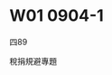 # W01 0904-1


四89

稅捐規避專題

<!-- 
兩種寫作類型：法規範（反避稅一般條款、特別條款）、實務判決解讀（躉繳保費的各種（8種）類型：短期、密集、高齡、帶病、舉債、保險費高於保險金）


---


一般反避稅條款

納稅者權利保護法第7條第3項


反避稅特別條款

所得稅法14-3條

遺產及贈與稅法15條，第5條


個別規範使用的優先性？


滯納金、利息繳付的問題


---

保險相關稅捐規避行為

躉繳保費的各種（8種）類型：

何謂短期、密集、高齡、帶病、舉債、保險費高於保險金。。。


---

國際稅法：稅基侵蝕與利潤移轉


2013-2015，15份報告：稅基侵蝕與利潤移轉行為


OECD



---

數位化時代來臨，傳統的「常設機構」標準已經不再有效

2022年

雙支柱方案，

支柱一：企業的超額利潤，分配到消費者、使用者所在的國家，公平分配。
    門檻：

支柱二：全球最低稅負制
    企業全球整體稅率較低，企業所屬稅籍母國，有權對企業全球利潤課稅

--- -->



<!-- 我們這一堂課是稅捐規避專題問題的討論。
我們針對稅捐規避這一個特定的稅捐法上的行為，或者在民法上可能被評價為規避行為的情形，來討論其稅負上的問題。這門課程作為研究所課程，主要由同學挑選稅捐規避議題進行報告。換言之，雖然前面會有老師授課，但主要仍以同學報告為主。

同學可以選擇兩個方向進行討論：  
第一，規範面問題。在我國法制中，有許多與稅捐規避有關的規範。例如《納稅者權利保護法》第7條第3項，是典型的稅捐規避行為定義條款。再如《所得稅法》第14-3條、《遺產及贈與稅法》第15條與第5條等。  
其中，《所得稅法》第14-3條大致上針對個人透過股權安排規避個人所得稅的情形，是一種特別條款規定。這些個別稅法上的反規避條款，與《納保法》第7條之間存在特別法與一般法的適用關係。例如司法實務認為，若第14-3條適用，則不再適用《納保法》第7條。因此不會有依納保法第7條衍生的滯納金與利息加徵問題。這是規範層面的重點。

第二，實務面問題。透過司法判決分析稅捐規避的具體個案。例如躉繳保險費，司法實務與財政部見解認為此為稅捐規避行為，整理出八種類型特徵：躉繳、高額、短期、密集、高齡、帶病、舉債、保險金與保費間不合理關係。這些特徵雖未明確定義「高齡」、「短期」等標準，但實務會依個案判斷。其核心問題在於，當保費大於保險金時，保險契約不再具備風險承擔本質，而淪為規避遺產稅的工具。例如利用《遺產及贈與稅法》第16條第9款或《保險法》第112條規定，將保險金排除於遺產之外，達到減少稅負目的。這在某時期成為常見規避案例。

因此，寫作方向可為：  
一、規範比較，透過構成要件、法律效果與判決分析，說明不同反規避條款間的關聯。  
二、判決解析，針對特定類型（如躉繳保險）逐一檢視其是否構成稅捐規避，並提出見解。
 -->


<!-- 我們這一堂課是稅捐規避專題問題的討論
 我們針對稅捐規避這一個特定的稅捐法上的行為 或者當然其實也有一些非一定特別是針對稅捐規避 但它在民法上面,它可能在稅法以外的其他領域裡面 可能會被評價為是一個規避的行為的這種討論 關於它的稅負上的問題的討論 那這個稅捐規避專題的討論當然 作為一個研究所的課程 主要是由各位同學來挑選稅捐規避的議題來做報告的進行 換言之就是說,雖然會有前面老師的上課 但原則上主要還是以同學的報告為主 因此各位同學可以選擇兩個方向去做一個稅捐規避問題的討論 一個是規範面的問題 也就是說在我國法制裡面 有許多跟稅捐規避行為有關的規範 比如說我們最常熟知的 所謂的納稅者權利保護法第7條 第3項的規定 它是一個最典型的稅捐規避行為的定義規定 然後關於這個定義條的規定 納保法第7條跟其他的稅捐規避行為的規範 比如說我們隨便舉個例子 所得稅法十四之三條 遺產及贈與稅法第15條的規定 遺產及贈與稅法第5條的規定 那所得稅法十四之三 我們把它大致上稱為是一個 個人透過跟國內外之營利事業或非營利事業或個人之間 透過他們的股權的安排的方式 來規避個人所得稅的一個特別條款規定 那這樣的一個特別條款規定 在我們法規範裡面究竟跟納保法之間的規範適用 因為你在講構成要件 如果它是一個規範層面裡面的問題 通常它就會有所謂的特別法 跟一般法之間的規範上的適用關係 那構成要件上它如何的有特別跟一般的規範適用 那這個是我剛舉例的就是說 特別是在我們個別稅法裡面 有一些稅制規避的條文規定 那當然我剛舉的所得稅法十四之三 跟這個遺產贈與稅法第15條 或是跟第12條的 對不起那個第5條的視為贈與規定 跟遺產贈與稅法第15條

第15條的視為贈予規定 跟遺產贈予稅法第15條視為遺產的規定 它某程度上其實就是一個 防堵行為人或納稅義務人 他在做相關的契約上的安排 這個因此所產生出來的減少稅負 而這個減少稅負的行為 基本上是不被認為是被允許的 那這個是從規範層面的部分 那我在還沒有排定同學報告之前的時候 我會有一個時間跟各位大概的去概覽一下 我們國內的稅捐規範的相關行為 彼此之間規範上的關係 我會大概大致上討論 但只有僅此而已 因為更細的討論 可能各位要透過個別的判決 去了解這幾個規範 彼此之間的關聯性 比如說在個別的判決裡面 他有提到說 假設14-3條是作為特別規定條款 因此在法律適用上面來講 他只適用所得稅法第14-3條的規定 就不再適用納保法第7條的規定 這個地方要特別注意到的是 他有那個個別規範適用的優先性以後 因此我們會討論一個問題是 這樣他會不會再有納保法第7條 所規定的滯納金跟利息繳付的問題 所得稅法14-3 遺產及爭取稅法第15條 以及遺產及爭取稅法第5條的 四維遺產跟四維證明規定 他們全部都只有 只有把他們民法上的契約行為 把它轉成稅賞應課稅的所得 或稅賞應課稅的遺產 稅賞應課稅的證明 但他沒有滯納金的問題 簡單來講就是他不會立刻直接 在該當規避構成要解的時候 就直接被稅認監管加徵一個15%的滯納金 這個是他最重要的區別之一 這也會我們在我們的課程講解初步上面 去跟各位去談 那也因此在規範彼此適用

在規範彼此適用之間的關係上面 透過規範的架構的比較 就構成要件的比較 法律效果的比較 然後以司法實務上的判決 作為你的血肉 就是去說明這幾個之間的差別 因為你不能光單純自己去主張 你可能有相關的一些判決 來作為你的一個見解的基礎 這是一個寫作問題的方向 另外一個寫作的方向是 我們就直接進入司法判決 因此以司法判決裡面 所分析的稅捐規避行為的個案 比如說我舉一個例子 躉繳保險費是我們過往在 司法實務上被認為是一種 稅捐規避行為的態樣 躉繳保險費的行為 甚至司法實務上面 根據財政部 根據司法實務的最高刑判決 跟高刑的判決 它總共有整理出八種特徵 躉繳保險費的行為 你只要有這八種特徵的多數特徵 它就認定為是稅捐規避 我們講躉繳保費 這個是一個類型特徵 躉繳的概率就是一次繳納保險費 高額投保、短期投保、密集投保 然後剛剛講躉繳 重病投保、帶病投保 然後高齡投保 這樣七個 對不起六個 我剛剛講幾個 躉繳、短期、密集 這個 高齡投保、帶病投保 還有一個是 躉繳保費 總共八個類型特徵 舉債投保 六 然後接下來 有一個非常重要的特徵叫做 保險金跟保險費之間的關係 保險金跟保險費之間的關係 還有一個 八種類型特徵 那八種類型特徵裡面 它也沒有告訴你什麼叫高齡 什麼叫短期投保 什麼叫密集投保 躉繳投保大概我們可以理解 這個就是腫腳的意思 但什麼是短期 何謂短期 何謂密集 何謂舉債 舉債也是一個 你可以去考慮的一個問題 然後保險金跟保險費之間的關係 OK 保險金跟保險費 究竟存在什麼樣一個關係 而被認為是一個稅捐規避行為 那麼你可以透過 司法實務乃至於基真實務上 它所整理出來這八種類型 去探討每一個類型 彼此之間的這一個特徵 它到底是究竟該當於稅捐規避行為的 哪項構成要件 也因此 我們的這個課程 以同學們的報告為主 然後用規範面 用實務發生的實例 也就是曾經 做成的司法的判決 那當然


那當然你以這個的解析作為去討論說 這幾種類型特徵裡面 你認為哪一些東西可能其實不是典型特徵 比如說我舉個例子來講 像剛剛講的躉繳寶貝 躉繳寶貝其實躉繳本身不是重要類型特徵 只是這一類的投保保險型 剛好他們全部都是躉繳 躉繳其實主要的會被認為是規避行為 是因為透過躉繳的方式 你比較很清楚的呈現出 保險金跟保險費之間的關聯性 簡單來講就是當你投保的時候 你投入的保險費跟你拿回的保險金比一比 你的保險費比保險金還高 你保險費拿一千萬出去 結果保險事故該當的時候 保險要件該當被保險死亡的時候 結果繼承人只拿回來 指定受益人繼承人只拿回來九百萬 你投進去一千萬只拿回來九百萬 這什麼這哪門子的保險 這一種關聯性 保險金跟保險費 透過躉繳能夠讓投保之兩方 一個是藥保的一個是保險公司 他們彼此能夠很清楚的知道 這個其實不是真正的一個保險 保險本來是一個風險承擔的概念 就是說我可能繳一百塊 等到保險事故發生的時候 原則上我可以領回比一百塊更多 多到多少 這個可能要看你的風險的計算 可能你投入一百塊你可以領到一千塊 由於我保險事故發生的時候被保險死亡 因為我爸爸死了 我可能會有一段時間裡面 因為我爸爸是家裡面的經濟支柱 所以我透過投保保險的方式 來照顧我這一些被保險人死亡之後 被繼承人死亡之後的遺屬 他們在一段時間裡面的生活 保險本來的功能是這樣 結果你 投入一千塊你只能拿回來九百塊 沒有道理 這個就不是一個非常典型的保險契約 這也是為什麼保險之所以 當你透過輪繳保費 你的保險費竟然低於保險金的時候 那一定被認為規避 因為沒有道理 你留著一千塊還是一千塊 甚至還會有利息增加 你怎麼會越投保越拿回更少 這裡面只有一個理由的解釋 那就是因為你看到遺產贈與稅法十一 十六條第9款規定 或者是你看到保險法一百一十二條的規定 說你只要保險契約指定受益人 那個不列入遺產 你看到那個條文規定的時候 想說心想「見獵心喜」就趕快去投保保險 趁你爸爸還重病這種情況底下 你趕快就是去用爸爸的名義趕快買保險 然後一次就繳個一千萬 雖然一千萬到時候過世的時候 爸爸死掉的時候 可能他只能領回舊保險 沒關係啊 因為一千萬留下來 他是要記錄遺產範圍 你是要刻意產稅的 可是如果變九百萬的話 我就不用刻意產稅 所以我就趕快就去 用爸爸的名義去投保保險 然後受益人就寫我自己 就這樣的方式 這個在我們實務上面 在某一個時期非常非常多的案例類型 因此你寫作可以有兩種方式。 -->


<!-- 因此你寫作可以有兩種方式
同學們可以各自依照你自己的興趣來做問題的寫作 這也是我們這個稅捐規避問題專題的一個研究方向 當然我必須要去講 在國際租稅法領域裡面也有非常多的所謂的稅捐規避 或者他們用比較中性的字眼 叫做稅基侵蝕與利潤移走 稅基侵蝕與利潤移走 也就是透過關係企業之間在各國之間的分佈 利用各國之間的稅制上的歧異 來降低整體就是集團企業在國際之間的整體稅負 讓他降到最低 這樣子的一個行為 特別是利用彼此之間是關係企業的方式 也就是說甲跟乙、A跟B是關係企業 A在自己的本國 他本身被課比較高的所得稅 他在B國他的稅負是比較低的 因此對A、B的 A、B他們是一個關係企業 他們的股東是同一批人 對他們來講如果這一筆所得在A的母國 會被課比較高的所得稅 那我會嘗試著把利潤 透過契約定價的方式 把利潤讓我在B國的企業去獲得利潤 而不要在A國裡面去實現利潤 簡單來講就是把利潤移動到B去 讓B國能夠取得比較高的利潤 因為他的稅負會比較低 甚至他是不課所得稅的租稅天堂 換言之我們透過關係企業之間的組織安排 再加上契約上的條件的約定 例如移轉定價行為 例如透過借錢 就是借錢的方式替代資本的投入 也就是我透過把資金用借貸的方式 用借貸的方式因為企業跟你借錢 他是要先付利息給你 利息給你他可以降低企業本身的盈餘 因為如果是稅後 就是說如果是他賺錢再發放福利盈餘給你 那因為對企業來講他不能降低 他不能降低他的盈餘 簡單來講因為發放盈餘不是一個費用 他是一個結算你的收入減成本費用以後的淨值 那因為你有盈餘你再把盈餘發放給他的股東 那從股東的角度來看 他可以透過組織的安排 契約形式的安排來讓整體稅負降到最低 這種情況我們國際租稅法裡面 在2013年到2015年之間出一份報告 那個報告就是被稱之為稅基侵蝕與利潤移轉的行為 總共出了15份的報告的內容 每一份報告內容都在針對在21世紀 20世紀後半葉以後的全球化 乃至於在20世紀最後10年時間 開始數位化時代的來臨的狂潮 產生了國際之間的企業透過全球化 透過數位化來降低自己的集團稅負 這樣子的一個行為的一個應對手段 OECD因此在G20的要求底下 我們在2013年到2015年出了BEPS 因為剛剛講的稅基侵蝕與利潤移轉 它就被合稱為叫BEPS 1.0方案 這個是我們在2013到2015年 OECD作為國際之間除了聯合國以外 最重要的經濟合作發展組織 當然也有些人稱它是一個富人俱樂部 因為OECD大多數是一個已開發國家所組成 但這裡面其實也包含了許多 傳統上被認為是不是已開發國家 但是它經濟實力某種程度上 也被認可是強大的 比如說墨西哥 比如說南非 比如說南韓也是 OECD不是傳統上只有G7的這幾個 歐洲跟美國或日本在內的這幾個國家而已 其實它也包含了一些 在經濟實力上面基本上它是被肯認的 就是說像比如說南韓 或者是比如說像墨西哥 南非 他們在經濟體量上面來講 也被認為是他們是有一定程度 所以透過G20的要求 OECD國家然後去做了一個 BEPS BEPS行動方案 1.0的2013年到2015年 總共15個行動方針的報告 到了2019年的時候 儘管美中貿易之間開始產生摩擦 但基本上國際租稅法的方向並沒有改變 原則上數位化跟全球化的時代的來臨 也造成了很多企業 基本上它不需要在各國境內設置常設機構 它一樣可以把它的商品 賣到你們自己的國家來 而這一種在各國裡面 基本上它不用設立常設機構 它只需要設立發貨倉庫或物流中心就好 這一種傳統上被認為不算是常設機構的 輔助型的機構 那這個不構成常設機構 因此不會在消費者所在地的國家 產生了應被課稅的所得 所以會讓這一些企業因此享有超額的利潤 超額的利潤 比如說LV包包 一個LV包包要價一百萬台幣 假設這樣 以前你可能是要坐飛機跑到巴黎 或者近一點你可能跑到日本去 或到香港去 你去LV的專門店才能買到 而且還限量版 因為它的高額價值就創造在 你不是隨時隨地就可以買得到 你一定要透過一定程度上的條件審核 你要買其他其他的東西 買到夠了以後你才可以登記 然後去拿到它的限量包 一個就要價一百萬 這種方式所創造出來的需求 讓LV包包高單價 當然它有它的獨特性 雖然我實在看不太出來 不過沒關係 對某些人來講它就是獨特性 那這種獨特性 以前可能要跑到巴黎你才能去買 但現在很簡單 你根本不用 你只要網路下單就可以 你只要網路上面 你就可以買得到 所以LV包包從此 它也不需要在日本東京設什麼分店 因為日本人想買 很簡單 直接上法國的網站 就可以訂得到 這是數位化時代來臨 帶給這一些跨國經營企業的 我們講叫超額利潤 基本上它根本不用在你日本 香港或者是在新加坡設什麼店 你想要買什麼東西 一切直接從法國原廠出來 所以理論上來講 對這些企業 它不用在各國設立分店 它可以做生意到各國世界去 另外第二種的數位化企業就是 它甚至看不出來 有這樣子的一個做生意的行為 可是只要你在它的平台上去使用 去搜尋資料 它就可以透過你搜尋資料 收集來透過演算法 用人工智慧的方式 去推敲出你的搜尋軌跡 跟你的個人嗜好 這個東西變成是一個有用的資訊 為什麼會有用 因為它可以給有需要的人 賣給他 讓他你的廣告可以精準的打擊到 或者是輸送給你要的消費者 簡單來講就是 第二類型態的數位化 對企業產生了什麼樣的影響 就是說我們出現了一種 基本上它不是一個企業 它只是提供一個平台 讓你在上面可以方便的搜尋相關的資料 比如說Google 比如說FB 它提供的都是給你免費的 讓你可以在上面交朋友 然後你可以在上面 找到你所需要的任何資料 而這些資料都是免費的 你只是把你的搜尋軌跡 貢獻給Google或FB 然後它再透過你搜尋的資料 把這些資料做分析 它透過它的人工智慧的演算去計算 你這個人常常在買耳機 那我就可以推送耳機的訊息給你 以前出國旅遊，要通過旅行社，現在不用，可以通過網路平台，搜尋機票、酒店、行程，獲得自己想要的資訊


---


有時候你可能以前都是要打電話去訂房、訂位的 不用,你只要上去booking.com 你只要去上agoda,你就可以買機加酒 你就可以有各式各樣的不同的配合的方式 而這一些全部都看起來都是免費 因為看起來只有你付一次費用 你就可以拿到機票跟在當地的住宿 而對你來講,你極高程度上的方便 而你的搜尋軌跡也會因此變成平台 它本身收集資訊的來源 來創造它的廣告商的收益 這個是數位化時代裡面 我們所看得到的這些企業的出現 當然有些企業因為這一些而倒閉了 比如說像傳統以前的 像旅行社做生意就會越來越困難 因為簡單來講就是說 以前的可能你要去法國巴黎旅遊 你可能除非是自住 不然的話你參加旅行團的旅行 通常你大概就會有旅行社來幫忙做這些事情 不過現在很多人找資訊 你想要去什麼點 自己想要去combine什麼樣子的一個組合 這個都是你可以去做的一個 平台經濟甚至會有第三種類型 它基本上光單純只是提供搜尋的資料跟引擎 那也就是如同剛剛我們所提到的 它透過這些資訊的收集演練 甚至你可以推送廣告跟推送相關的 經濟上的產品來獲利的這種模式 
 -->


<!-- 因此2019年開始
其實OECD也在這樣一個全球化的浪潮底下裡面 繼續去推出2019年到2022年之間 因為它有大概三年左右的時間 其中是它去搜尋公眾意見 也就是說OECD被賦予著 就是去徵集各個國家這些專業者 消費者這一些企業界他們的看法如何 他們推出了我們稱之為叫BPS2.0版 也被稱之為叫雙支柱方案的 國際租稅的課稅行動方案 也就是說雙支柱方案 支柱一跟支柱二 支柱一針對剛剛我們講的企業的超額利潤 嘗試著希望從這一些企業 把一部分的超額利潤 分配到消費者或使用者所在地的國家 即使他在這些消費國 或是使用者所在地的國家 他並沒有常設機構 傳統的國際租稅法是在講 你要在當地有常設機構 當地國家才取得課稅權限 可是對這個數位化時代來臨以後 各企業基本上他都不需要到你們當地 去設一個常設機構 在這種情況底下 他仍然可以去創造企業的超額利潤 像剛剛講的LV包包 LV包包是一個很典型的 你基本上不用在日本東京 新加坡或香港設分店 當然你要設分店也可以 那是更大程度上可以創造你在當地的集客 但其實很多人可以直接下網站 直接去訂購你的LV的包包就可以了 也因為這樣子的一個存在 因此在2019年開始OECD 一樣受到這樣子去徵詢公眾意見 到2022年提出來的雙支柱方案 支柱方案一 關於企業超額利潤的消費者 跟使用者所在地國家的公平的分配 嘗試著要定位 當你的營業總額超過一定標準 營業總額超過一定標準 而且你的利潤超過一定標準者 那必須要將你的盈餘 也就是所得在各個使用者 或是消費者所在地的國家 享有課稅權限 來對你去做課稅權限的行使 2022年所提出來的雙支柱方案 支柱方案一 企業的超額利潤分配 因此他要去定義什麼叫超額利潤 超額利潤是適用在哪一些 總額超過多少數額 以及他的利潤有多少 這樣的一個情況底下裡面的企業 才加以適用 支柱二 在講全球最低稅負制 也就是當一個企業 透過在全球範圍內裡面的 企業的組織安排 跟他的企業的企業的企業形式 讓他的稅負可以降到一定水準 那麼對於這個企業所屬的 稅籍居民國家 他有權限來對他 課最低最低的稅負 也就是說這個企業所屬的母國 可以對這個企業 他在全球範圍內裡面 如果他的利潤跟他的稅負 比較起來低於一定的水準 那麼稅籍居民國家 享有權限對他去做 全球最低稅負制的課稅 這個是支柱方案二 支柱方案二 2019到2022年所推出的 雙支柱方案 透過支柱一的超額利潤的分配 以及支柱二的全球最低稅負制 希望建立在全球範圍內 活動的企業可以將他的利潤 讓各國去做分享 然後讓這一個 在各國透過這一種活動 因此獲利的這些企業 至少負擔最低程度的稅捐負擔 以避免各國用稅捐 低稅負的方式去做 被認為是不公平的競爭行為 因為有些國家就是不課所得稅 因此當你的稅籍居民國 假如你不對他課稅 那麼其他的第二層次的稅籍居民國家 就有機會來對他課最低稅負制 這一個制度的方案 2022年的雙支柱方案 本來是在美國前任總統 之前拜登 之前的財政部長葉倫底下 基本上他作為美國的財政部長 他認為第一支柱方案 會讓美國為主的這些IT企業 像Google、Facebook、Amazon 這一些跨國企業 由於他在各國的利潤 要跟各國分享 所以他認為 如果可以透過支柱二的方案 能夠讓美國至少有收到一個最低稅負 這個是一種被折衷 被協調出來的一個結果 但隨著2024年美國風雲變色以後 就是川普總統上台以後 目前為止OECD裡面的雙支柱方案 川普對德國跟法國說 你如果敢對我們美國企業 課什麼超額利潤分配的稅捐 這就是對美國企業的歧視行為 你試試看 看我關稅給你加徵多少 2024年以後的國際租稅法 我自己都不太能確定 雙支柱方案能不能再繼續推行 因為這些IT企業的稅籍居民國家 多數是美國 當然你可以想像得出來 你看得出來 你只看得到Google、Facebook 或是Amazon或是Apple而已 其實不是只有這個Starbucks 這個麥當勞這一類的消費型 或是Walmart或是Costco 這一些全球的這些消費型的巨擘 不管是服務型的巨擘 或是商品型的巨擘 當然你會看到少數人 好像做黑手般的那個汽車產業 比如說德國福斯或日本的Toyota 他們做這個東西 對美國人來講跟做黑手沒兩樣 就是這樣 雖然看起來製造業很強 這個當然川普上台以後 他帶來的是不太一樣的觀念 他認為美國可能 當然我們現在還不太能知道 川普這個人到底是什麼樣的個性 不過至少他有一件事情 他是認為說 美國人透過商品跟服務賺的錢 那個不算錢 那個不算錢 那個不叫貿易逆差 但是你賣東西賣給我 你賣很多 這個叫做貿易逆差 這個是對他來講是貿易逆差 所以你們德國人、法國人 你們那個日本人 賣那麼多汽車到我們這裡來 對我們來講是貿易逆差 你們占我便宜 至少從川普的角度是這樣看待 沒有美國的配合 基本上


從川普的角度是這樣看待 沒有美國的配合,基本上BEPS 2.0版不太可能實行 至少支柱一就一定不可能實行 那支柱一不可能實行,我們對支柱二的實行方案的前景當然也未見其可能性 因為講白一點就是,這些大型的企業如果在全球一樣享有超低稅負的話 美國要怎麼去對他自己國家的企業來做課稅 那這個畢竟還是美國的事情,這個不是其他國家能夠介入的事情 那回過頭來也只是跟各位去講 國際租稅法的趨勢從1945年、1950年以後的全球化趨勢以來 原則上國際稅法的趨勢確實是在避免重複課稅 促進各國之間的人員資金跟商品的互相交流 這樣的一個全球化趨勢走到了2024年為止 至少在目前為止,看起來川普時代來臨,2.0時代來臨以後 未必會像以前的1950年代以後 也是由美國自己主導所創立的這樣一個全球化 以規則為秩序的為前提的這種全球化機制 全球化帶來了後面1990年代開始的數位化 我們這一整套國際租稅法的規則 建構在全球化數位化底下商品人員資金自由的流動 是不是在2024年以後會有改變 我沒有辦法給各位預測 不過至少到目前為止 我們的稅法裡面仍然有許多涉及跨國之間的 租稅規避安排的防杜規定 這也是一種稅捐規避條款 雖然不直接稱之為稅捐規避 雖然是稱之為稅基侵蝕與利潤移轉 也就是BEPS這樣的一個方案 我們這一堂課的目標 因此可以focus在以下這幾個方面 也就是稅捐規範 我國的稅法上的稅捐規避和規範 跟稅捐規避行為有關的判決 以及國際租稅法之間的稅捐規避行為規範跟案例 來作為各位同學報告的方向 這個是我們首先跟各位 大致上去做一下這個seminar課程的說明 這個是首先第一個部分  -->


<!-- 
----

## 第二部分，行政事務


接下來的話就稍微比較技術性的 也就是說因為是以同學們的報告為主 所以我們原則上今天的課程時間 雖然下個禮拜才是正式 你在決定要不要選這個課程的時間 但原則上因為我們要排報告 所以我們這一堂課原則上是 每位同學要報告的時間 那如果假設有同學們參加比較踴躍 那我們可能時間要稍微做一下調整 剩餘下來的時間 我再會利用這些剩餘時間 來做一些課程基本概念上的解釋跟說明 因此各位看到我課綱上的安排 我會在前面幾堂課裡面 我自己先目前為止先安排了四週 因為我在今天上課之前 我也不能知道到底有多少同學要上課 那所以我先做了四週的安排 當然這個是可以彈性調整 然後之後就接下來就有同學們來做報告 你可以任選一個主題 那你可以對你的主題 如果你有想要修學分的同學 原則上你就一定要排報告 因為我們沒有報告以外的評分方式 因為我們沒有考試 沒有那個筆試 我們就是用報告 那報告的話就是期中報告跟期末報告 期中報告的時候就是由你來台上 來做主題的報告 或是判決民事的報告 或者是你要去做國際租稅法的案例的報告 也可以 那你報告完以後 我們會在上面會再請 如果可以的話 就是有另外一位語壇的同學 來評論你的報告 那再來由大家來討論 然後最後面就由老師 來去做一些個別的評價跟討論 然後你再把它做一些修正 作為你的期末報告來繳交 這個是我們大概 我們在這一堂課裡面的課程進行的方式 所以今天同學們原則上 你要選定你 如果有意願修課的話 那你就要選定你報告的時間 主題不一定要立刻今天 但基本上是一定要報告 第二種可能性當然就是 如果你不想報告 但你想聽聽看也可以 原則上課程還是可以旁聽 只是沒有修學分的話 基本上就旁聽就這樣而已 那如果你需要報告的內容的話 你也一樣可以跟助教登記 然後請報告的同學 把報告做成以後 然後我們同時寄給各位同學一份 我自己的習慣就是說 我當研究生的時候 我參加了每一堂課 我都會蒐集他們的報告 幹嘛呢 幹嘛 蒐集報告幹嘛 要他們簽名嗎 不是啊 蒐集報告就是有人幫你 做這個主題的整理 你不覺得很好嗎 別人報告 他已經把這個問題做了一個整理 好不好其次 至少將來有機會 假設哪一天 你出去事務所工作 你在事務所工作 你的指導律師說 子軒律師啊 請你把那個 關於我們那個 移轉定價的那個規範 那個案例給我整理一下 回去趕快找一找 移轉定價 以前某位同學報告過 至少拿來抄也有一個東西可以抄啊 不然你什麼東西怎麼抄 就這樣 所以你如果要旁聽 那當然很好 你也可以來跟我們同學登記 當然最好還是 希望各位能夠出席參與 因為有時候 旁聽報告跟 就有來出席 旁聽報告跟你單純只是拿那個資料 其實說實在 拿這個資料 有時候都只是蠻粗淺的報告 因為不一定每位同學報告的時候 就已經做好比較完整的整理 那也因此 旁聽的同學 你可以來登記要資料 但基本上你也大概只能說 有來真正來參加這個課程 大致上你才會比較清楚知道 說我們大概在課程裡面 討論了哪些問題點 那這個是第二種 可能性的參與的方式 那原則上要修學分的 原則上我們要排定報告時間 如果旁聽你有意願報告 那更好 我就想說 如果你也很想報告 老師我學分修滿了 我不需要這個學分 但是我願意報告 那也可以 那也很好 我沒有意見 所以我們也盡量 可以排給各位同學時間這樣子 那這個是我們這一堂課的 課程參與的模式 我們的 我們就沒有考試 所以我們就是期中跟期末報告 我們把它合起來 做一份學期成績的報告 所以各位在期末的時間 就準時叫一份報告就可以 那這樣子基本上 對不起 自己報告 自己做報告 所以我們沒有一起合作 一起合作報告的這個形式 雖然理論上來講 各位應該可以合作 可以合作的方式是說 我看你報告的題目我覺得不錯 那我也跟你做同樣一份報告 跟你做同樣一個主題的報告 因為有時候是這樣就是 我看子軒的報告 我覺得他議題很有趣 對我來講還滿有啟發性 但是我切入角度跟他不一樣 那這時候我也可能會去做 同一個主題 但不同角度切入的報告 這個也是有可能 所以歡迎各位同學來參加這個課程 然後最後面 我只是跟各位講一件事情 因為我們這個課程 只有很有限的時間是老師講課 所以我們沒有稅捐規避 就除了前面幾個小時的時間 我們沒有每一個問題的 很仔細的在這個課程上討論 其實大部分都還是同學們報告 所以接下來大概就是由各位同學 利用時間想一想 可以想一想 你可以稍微想一下 然後如果可以的話 你可能大概 我們就今天去排定報告的時間 然後老師再斟酌還有剩多少時間 我來做一些基本的概念 跟基本的一些問題的討論跟說明 給各位做參考 大致上是這樣一個模式 看各位同學 先有沒有一般性的問題想問的 可以的話就可以了 但如果不行也沒有關係 沒有關係 與談的本身的用意是 有人報告 有另外一位同學幫你看 就這樣 在學術研究的形式 通常都會有一個報告人 會有一個與談人 那在上面報告 另外一位做與談 這樣就會說 我對你的報告我有什麼什麼想法 那你當然就這樣 人家幫你與談 那他的報告你也幫人家與談 所以就互相一個報告一個與談 但如果你時間上 假設 特別是我不太知道 我們今天這樣排下來 假設 如果每一次上課時間 有兩位同學報告 那這個時候會時間比較趕 那時候如果排與談 這真的會比較急 所以同學們就是說 如果那一次上課是 一位同學報告 那這樣就會比較空 就看 因為老師還不太確定 每位同學的意願 如果可以的話 有與談就最好 沒有也沒有關係 就這樣 還有沒有問題 對我還有一件事情 報告交出來的時間 你不要我們來上課了 這時候才取信發給大家 這樣不太好 你好歹好歹 最前面一天 你一定要把報告 寫出來給助教 讓助教可以發信給大家 這樣好不好 然後因為老師個人習慣的緣故 所以請報告的同學 務必印一份 印一份那個紙本的 因為老師會當場記錄 我會記錄 你報告的主要的問題的焦點 我直接會在上面記錄 那通常也是老師在講評上 我會根據我的記錄去做分析 然後之後會用這個記錄去對照 你期末報告裡面的那個修改 修改的那個程度 所以請同學們交報告的話 務必在前一天就寄給助教 然後再取信發給大家 然後你要不要印出來 各位可以各自決定 但報告的同學請務必 印一份紙本的報告給我 這樣也可以 也可以子軒這邊印 那總而言之就是你最晚 前一天一定要交 所以我們禮拜四上課 你一定要禮拜三給大家 同學們有一份報告 這樣不然今天來還不知道要講什麼 好不好 那還有沒有問題 那個在座因為有很多新的同學 除了我已經認識的 稅法組研二以上的同學以外 那可能有一些是今年剛進來 那因為我也不太確定 各位是法研所 科法所 或者是其他的這個研究生 政法院






老師從來不教人討漏稅的 我只教人規避 不是 我只教人不涉及討漏的 因為規避基本上它是一個趨吉避凶 就是人們本來就會透過組織或契約形式的安排 盡量讓自己的稅負減少 這是正常的 規避沒有什麼大不 不是 規避沒有什麼可以道德上多非難的 就這樣 規避本來就是趨吉避凶 繳稅 我也知道繳稅是國民的義務 但是能少繳就是少繳 對不對 少一塊錢就是多賺一塊錢 這個我也會 我也知道 所以我們不討漏稅 但我們必須要知道 法律形式跟契約或組織 它會帶來稅負的歧異 你總是理性上想一件事情 所以有可能盡量降低你的稅負 這一種節稅的行為 這基本上是人之常態 我們沒有什麼好苛責 也沒有什麼好非難 我們只是告訴你一件事情 規避跟節稅會有一個界線 那個界線也是我們在這個課堂裡面 我們要花時間去跟各位去討論的 究竟在什麼情況底下叫節稅 什麼情況底下叫避稅 那什麼又是屬於跨過處羅漢界 應該不被許可的 討漏稅的行為 這個也許我們在課堂上面 我們會在這個前面的幾堂課裡面 老師會跟各位稍微做一些基本的 觀念上的介紹 


那回過頭來 其實主要也是跟各位講就是說 無論如何你是什麼背景 就非財稅法背景也好 甚至我不曉得會不會有刑事法背景 不過也非常歡迎各位 能夠考慮到跟租稅議題有關 那稅權規避就是一個在實務上 蠻被討論的一個稅法的議題 那歡迎各位同學來這裡 參加這個議題 那我們就先從租交 先從稅 我們大概稍微一輪 介紹完自己以後 然後大概理學財稅法的那個經驗 大概在哪裡這樣子 或從哪裡來 那就這樣介紹完以後 我們就先休息一下 

---




各位同學好 我是現在財稅法組 出了二個年級 然後我的背景是我過去是 沒有念普通高中 那時候是念台北商業大學 官部財稅科 然後考成就考到中正法律 然後在那邊也是接觸 盛子龍老師和黃俊傑老師 教的財稅法 當然還有柯老師的開放式課程 然後決定要報考財稅法組這樣 然後現在是柯老師的租交 如果有問題可以 可以來詢問我 謝謝 那大家好 我是經濟法組的術藝學生 那我是藍雲稅 那以前大學的時候 曾經有修過的課程是 我以前是輔大的 所以在輔大有修過 黃元浩教授的課 認識了稅法這樣 我是財稅法組現在碩顎的何耀之 然後之前是在政治大學 有上過盛子龍老師的讀稅法 然後對這個領域滿有興趣 然後就跟那幾個學長一起準備 然後後來就也考上這邊 然後希望可以在這堂課 就是更精進自己的學術報告能力 這樣子 老師好大家好 我是公法組碩顎葉佳和 然後我是來旁聽的 對 因為上學期就是 柯老師的課程資訊有推薦我說 老師有一堂課 找盛子龍老師來演講 然後就有來聽 然後就覺得對稅法有一點興趣 然後我的稅法的學習來源是韓宋 對 就是想要多學一些這樣子 謝謝老師 大家好我是林宏軒 然後我是財稅法組碩顎 然後背景是大學的時候 有聽過這個 有上過柯老師的那個稅捐法導論 大家好我是稅法二的黃凱廷 然後接觸稅法是從大學的時候 上柯老師的稅法總論 然後那時候就 就是被老師那個對分配正義的追求 就是感動然後吸引 所以後來去來考了稅法組 對然後 上學期就是有做一個 就是老師稅捐專題的報告 是在討論那個第7條 納瓦爾第7條 正大經的核心性問題 然後這個就有機會的話也會 就是朝這個方向在 就是在挖的更深 大家好 我是財稅法組碩一的新生康育瑞 我是畢業自中正大學 然後我讀財稅法的背景 就是在從大三大四 就是有修過盛子龍老師開設 就是稅捐機制的法專題 下次我看到范老師 我一定跟他crazy計畫 不會啦謝謝謝謝中正大學培養 許多對財稅法有興趣的那個研究生 不管是不是進財稅法組或是公法 其實中正大學確實也培養非常多 他說我們都聽了他的課 然後跑去台大 他說我們都聽了他的課 然後跑去台大 然後之前有打過普華飛的那個 竹稅法比賽 然後主要是看林子軒學長的講義 學稅法這樣 謝謝 大家好 我的名字叫林柏聰 然後也是今年財稅法組碩一新生這樣 然後我學稅法背景就是 大四最後一個學期的時候 修了柯老師的租稅法導論 然後好像考得還不錯 就決定報財稅法組 然後大概就這樣 我是今年財稅法碩一的林路思 然後我大學的時候 有修過柯老師開的稅法總論 跟所有的稅法儀 老師好 大家好 我也是今年財稅法碩一的新生 然後我是李潔 然後我畢業於政治大學 然後我是財政學系的 然後我大學有修過范老師的稅法 也有修過我們系上 就是陳國恩老師開的稅法這樣 大家好 我是科法碩碩一的蔡宇軒 然後我大學的時候 是念台大會計系的 所以有修過陳妍安老師的稅務法規 謝謝 大家好 我是科法三的張海倫 然後我的之前的背景是會計 然後我從去年開始修了老師的各種課程 然後就是覺得會計跟法律的兩個領域之間 還是有蠻不可忽視的鴻溝這樣 所以我覺得非常值得研究的空間 謝謝大家 我是朱莉耿浩苗 是從美國來的交換生 所以我完全不熟悉中華民國的法律 但是我學過美國的federal income tax 上個學期 然後我自己個人的目標也是稅的規避 因為美國有global taxation 所以很多在海外生活的美國人 也一直都在這個灰色地帶 所以對這個課程比較感興趣 老師好大家好 我是財稅法綽義的董姿萍 大學時期也是修柯老師的稅務法法論 然後老師那時候有介紹財稅法論這個高考的那一課 我就跑去考了 那現在的話就是邊工作在台北國稅局 做遺產對查審業務 然後同時還整天上課 那我還是老師還是強調一下 其實各位在下個禮拜之前 基本上你還是有機會可以退學 這個如果真空出來 剛好那個時間空出來都沒人 那老師就自動填補上去 就這樣而已 所以就是你不用太特別覺得拘束 說好像這個如果萬一到時候有什麼變化 沒關係這個大學裡面的基本上的課程 基本上的參與歡迎大家來 那如果可以報告當然是最好 那這個是你休學分你一定要有報告 就這樣而已好不好 那我們就先休息一下 然後各位想一想 然後如果可以我們大概就十分鐘之後 再來跟子軒這邊登記好不好 有可能 我有可能沒有 好 那就可以先下課休息





 -->
